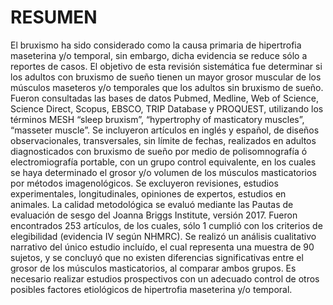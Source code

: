 # RESUMEN
El bruxismo ha sido considerado como la causa primaria de hipertrofia
maseterina y/o temporal, sin embargo, dicha evidencia se reduce sólo a
reportes de casos. El objetivo de esta revisión sistemática fue determinar si los
adultos con bruxismo de sueño tienen un mayor grosor muscular de los
músculos maseteros y/o temporales que los adultos sin bruxismo de sueño.
Fueron consultadas las bases de datos Pubmed, Medline, Web of Science,
Science Direct, Scopus, EBSCO, TRIP Database y PROQUEST, utilizando los
términos MESH “sleep bruxism”, “hypertrophy of masticatory muscles”,
“masseter muscle”. Se incluyeron artículos en inglés y español, de diseños
observacionales, transversales, sin límite de fechas, realizados en adultos
diagnosticados con bruxismo de sueño por medio de polisomnografía ó
electromiografía portable, con un grupo control equivalente, en los cuales se
haya determinado el grosor y/o volumen de los músculos masticatorios por
métodos imagenológicos. Se excluyeron revisiones, estudios experimentales,
longitudinales, opiniones de expertos, estudios en animales. La calidad
metodológica se evaluó mediante las Pautas de evaluación de sesgo del
Joanna Briggs Institute, versión 2017. Fueron encontrados 253 artículos, de los
cuales, sólo 1 cumplió con los criterios de elegibilidad (evidencia IV según
NHMRC). Se realizó un análisis cualitativo narrativo del único estudio incluído,
el cual representa una muestra de 90 sujetos, y se concluyó que no existen
diferencias significativas entre el grosor de los músculos masticatorios, al
comparar ambos grupos. Es necesario realizar estudios prospectivos con un
adecuado control de otros posibles factores etiológicos de hipertrofia
maseterina y/o temporal.
